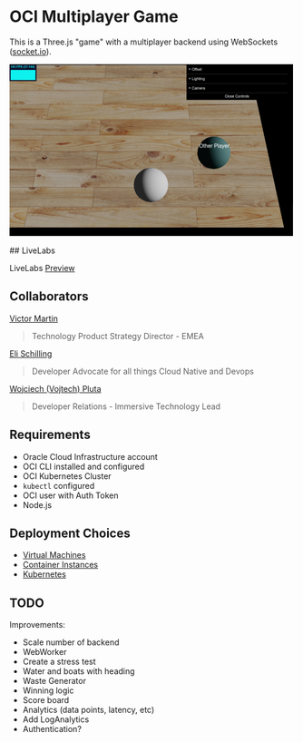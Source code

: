 # OCI Multiplayer Game

This is a Three.js "game" with a multiplayer backend using WebSockets ([socket.io](https://socket.io/)).

![Screenshot](images/screenshot.png)

## LiveLabs

LiveLabs [Preview](https://vmleon.github.io/oci-multiplayer/livelabs/workshops/freetier/index.html)

## Collaborators

[Victor Martin](https://www.linkedin.com/in/victormartindeveloper/)
> Technology Product Strategy Director - EMEA

[Eli Schilling](https://www.linkedin.com/in/eli-schilling-509ba01/)
> Developer Advocate for all things Cloud Native and Devops

[Wojciech (Vojtech) Pluta](https://www.linkedin.com/in/wojciechpluta/)
> Developer Relations - Immersive Technology Lead

## Requirements

- Oracle Cloud Infrastructure account
- OCI CLI installed and configured
- OCI Kubernetes Cluster
- `kubectl` configured
- OCI user with Auth Token
- Node.js

## Deployment Choices

- [Virtual Machines](./VM.md)
- [Container Instances](./CI.md)
- [Kubernetes](./K8S.md)

## TODO

Improvements:

- Scale number of backend
- WebWorker
- Create a stress test
- Water and boats with heading
- Waste Generator
- Winning logic
- Score board
- Analytics (data points, latency, etc)
- Add LogAnalytics
- Authentication?
